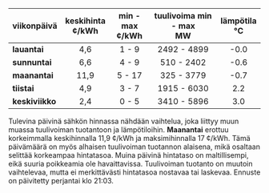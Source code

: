 | viikonpäivä  | keskihinta<br>¢/kWh | min - max<br>¢/kWh | tuulivoima min - max<br>MW | lämpötila<br>°C |
|:-------------|:----------------:|:----------------:|:-------------:|:-------------:|
| **lauantai**  |      4,6      |      1 - 9      |   2492 - 4899  |     -0.0     |
| **sunnuntai** |      6,6      |      4 - 9      |   510 - 2402   |     -0.6     |
| **maanantai** |      11,9     |     5 - 17      |   325 - 3779   |     -0.7     |
| **tiistai**   |      4,9      |      3 - 7      |   1915 - 6030  |     2.2      |
| **keskiviikko**|     2,4      |      0 - 5      |   3410 - 5896  |     3.0      |

Tulevina päivinä sähkön hinnassa nähdään vaihtelua, joka liittyy muun muassa tuulivoiman tuotantoon ja lämpötiloihin. **Maanantai** erottuu korkeimmalla keskihinnalla 11,9 ¢/kWh ja maksimihinnalla 17 ¢/kWh. Tämä päivämäärä on myös alhaisen tuulivoiman tuotannon alaisena, mikä osaltaan selittää korkeampaa hintatasoa. Muina päivinä hintataso on maltillisempi, eikä suuria poikkeamia ole havaittavissa. Tuulivoiman tuotanto on muutoin vaihtelevaa, mutta ei merkittävästi hintatasoa nostavaa tai laskevaa. Ennuste on päivitetty perjantai klo 21:03.